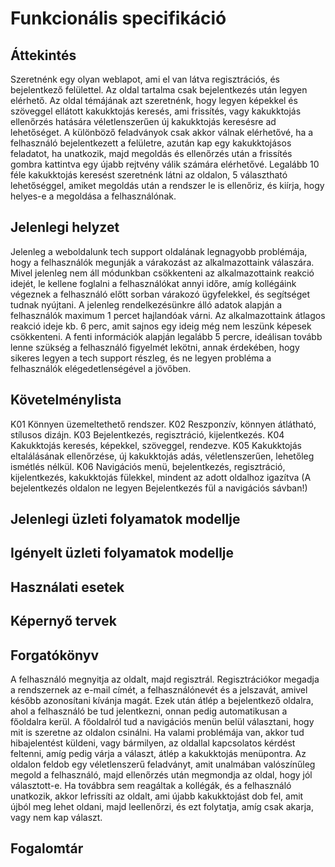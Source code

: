 # Funkcionális specifikáció

## Áttekintés

Szeretnénk egy olyan weblapot, ami el van látva regisztrációs, és bejelentkező felülettel. Az oldal tartalma csak bejelentkezés után legyen elérhető.
Az oldal témájának azt szeretnénk, hogy legyen képekkel és szöveggel ellátott kakukktojás keresés, ami frissítés, vagy kakukktojás ellenőrzés hatására véletlenszerűen új kakukktojás keresésre ad lehetőséget. A különböző feladványok csak akkor válnak elérhetővé, ha a felhasználó bejelentkezett a felületre, azután kap egy kakukktojásos feladatot, ha unatkozik, majd megoldás és ellenőrzés után a frissítés gombra kattintva egy újabb rejtvény válik számára elérhetővé.
Legalább 10 féle kakukktojás keresést szeretnénk látni az oldalon, 5 választható lehetőséggel, amiket megoldás után a rendszer le is ellenőriz, és kiírja, hogy helyes-e a megoldása a felhasználónak.

## Jelenlegi helyzet

Jelenleg a weboldalunk tech support oldalának legnagyobb problémája, hogy a felhasználók megunják a várakozást az alkalmazottaink válaszára.
Mivel jelenleg nem áll módunkban csökkenteni az alkalmazottaink reakció idejét, le kellene foglalni a felhasználókat annyi időre, amíg kollégáink végeznek a felhasználó előtt sorban várakozó ügyfelekkel, és segítséget tudnak nyújtani.
A jelenleg rendelkezésünkre álló adatok alapján a felhasználók maximum 1 percet hajlandóak várni.
Az alkalmazottaink átlagos reakció ideje kb. 6 perc, amit sajnos egy ideig még nem leszünk képesek csökkenteni.
A fenti információk alapján legalább 5 percre, ideálisan tovább lenne szükség a felhasználó figyelmét lekötni, annak érdekében, hogy sikeres legyen a tech support részleg, és ne legyen probléma a felhasználók elégedetlenségével a jövőben. 

## Követelménylista

K01 Könnyen üzemeltethető rendszer.
K02 Reszponzív, könnyen átlátható, stílusos dizájn.
K03 Bejelentkezés, regisztráció, kijelentkezés.
K04 Kakukktojás keresés, képekkel, szöveggel, rendezve.
K05 Kakukktojás eltalálásának ellenőrzése, új kakukktojás adás, véletlenszerűen, lehetőleg ismétlés nélkül.
K06 Navigációs menü, bejelentkezés, regisztráció, kijelentkezés, kakukktojás fülekkel, mindent az adott oldalhoz igazítva (A bejelentkezés oldalon ne legyen Bejelentkezés fül a navigációs sávban!)

## Jelenlegi üzleti folyamatok modellje



## Igényelt üzleti folyamatok modellje



## Használati esetek



## Képernyő tervek



## Forgatókönyv

A felhasználó megnyitja az oldalt, majd regisztrál. Regisztrációkor megadja a rendszernek az e-mail címét, a felhasználónevét és a jelszavát, amivel később azonosítani kívánja magát.
Ezek után átlép a bejelentkező oldalra, ahol a felhasználó be tud jelentkezni, onnan pedig automatikusan a főoldalra kerül. A főoldalról tud a navigációs menün belül választani, hogy mit is szeretne az oldalon csinálni.
Ha valami problémája van, akkor tud hibajelentést küldeni, vagy bármilyen, az oldallal kapcsolatos kérdést feltenni, amíg pedig várja a választ, átlép a kakukktojás menüpontra. Az oldalon feldob egy véletlenszerű feladványt, amit unalmában valószínűleg megold a felhasználó, majd ellenőrzés után megmondja az oldal, hogy jól választott-e. Ha továbbra sem reagáltak a kollégák, és a felhasználó unatkozik, akkor lefrissíti az oldalt, ami újabb kakukktojást dob fel, amit újból meg lehet oldani, majd leellenőrzi, és ezt folytatja, amíg csak akarja, vagy nem kap választ.

## Fogalomtár

